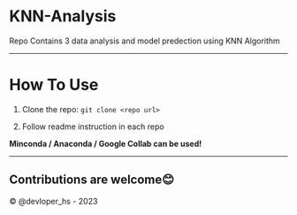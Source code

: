 # KNN-Analysis
Repo Contains 3 data analysis and model predection using KNN Algorithm

-------------
# How To Use
1. Clone the repo:
```git clone <repo url>```

2. Follow readme instruction in each repo

**Minconda / Anaconda / Google Collab can be used!**

----
Contributions are welcome😊
----

&copy; @devloper_hs - 2023

